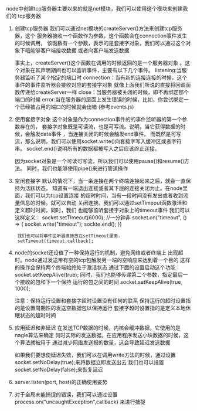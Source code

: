 node中创建tcp服务器主要以来的就是net模块，我们可以使用这个模块来创建我们的
tcp服务器

1. 创建tcp服务器
    我们可以通过net模块的createServer()方法来创建tcp服务器，这个
    服务器接收一个函数作为参数，这个函数会在connection事件发生的时候调用，
    该函数有一个参数，表示的是套接字对象，我们可以通过这个对象下哦能够客户端接收数据
    或者向客户端发送数据

    事实上，createServer()这个函数在调用的时候返回的是一个服务器对象
    。这个对象在其声明期间也可以监听事件，主要有以下几个事件。
    listening:当服务器监听了某个指定的端口时
    connection：当有新的连接连接的时候，这个事件的事件监听器会接收对应的套接字对象
        就像上面我们所说的直接将回调函数传递给createServer一样
    close：当服务器被关闭的时候，即不再绑定那个端口的时候
    error:当在服务器的层面上发生错误的时候，比如，你尝试绑定一个已经被占用的端口的时候就会出错
    (参考events.js)

2. 使用套接字对象
    这个对象是作为connection事件的的事件监听器的第一个参数存在的，
    套接字对象既是可读流，也是可写流。说明，当它获得数据的时候，会触发data事件
    ，当连接关闭的时候会触发end事件。
    而既然是可写流，那么说明，我们可以使用socket.write()向套接字写入缓冲区或者字符串。
    socket.end()说明所有的数据都被写入之后应该终止连接。

    因为socket对象是一个可读可写流，所以我们可以使用pause()和resume()方法。
    同时，我们也能够使用pipe()来进行管道操作

3. 空闲套接字
    默认的情况下，当一条连接在两个终端连接起来之后，就会一直保持为活跃状态，
    知道有一端退出连接或者其下层的连接关闭为止。在node里面，我们可以为tcp设置连接
    的超时时间，当有一段时间没有发出或者收到流量信息的时候。就可以自动
    关闭连接。我们可以通过setTimeout函数激活和定义超时时间，同时，我们
    也能够监听套接字对象上的timeout事件
    我们可以这样定义：
        socket.setTImeout(6000);  //一分钟非
        socket.on("timeout", () => {
            socket.write("timeout");
            sockte.end();
        })

        我们也可以将事件监听器直接放在setTimeout里面.
        setTimeout(timeout,callback);

4. node的socket还设值了一种保持运行的机制，避免网络或者终端上
    出现超时。node通过发送带有空的tcp包触发另一端的空响应来达到着一个目的
    这样的操作会保持两个终端始终处于激活状态
    通过下面的设置启动这个功能：socket.setKeepAlive(true);
    同时，我们也能够传递第二个参数，指定最后一个接收的包和下一个保持
    运行的包之间的时间
    socket.setKeepAlive(true, 1000);

    注意：保持运行设置和套接字超时设置没有任何的联系
        保持运行的超时设置指的是设置周期性的发送空数据包以保持运行
        套接字超时设置指的是定义本地休眠状态的超时时间

5. 应用延迟和非延迟
    在发送TCP数据的时候，内核会缓冲数据，它使用的是nagle算法来确定
    何时实际的发送数据。在应用程序发送小块数据的时候，这个算法就被用于
    通过减少网络发送报的数量，这会导致延迟发送数据

    如果我们要想使延迟失效，我们可以在调用write方法的时候，通过设置
    socket.setNoDelay(true);来将数据立即发送出去
    我们也可以设置socket.setNoDelay(false);来恢复延迟

5. server.listen(port, host)的正确使用姿势

6. 对于全局未能捕捉的错误，我们可以通过设置process.on("uncaughtException",callback)
    来进行捕捉